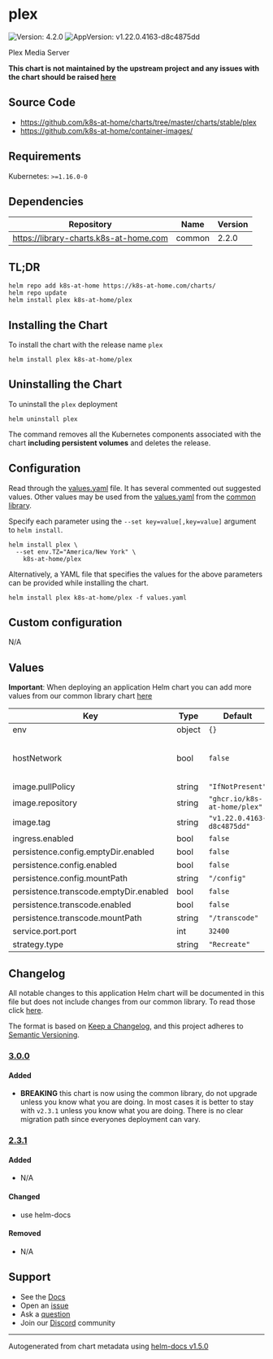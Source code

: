 # plex

![Version: 4.2.0](https://img.shields.io/badge/Version-4.2.0-informational?style=flat-square) ![AppVersion: v1.22.0.4163-d8c4875dd](https://img.shields.io/badge/AppVersion-v1.22.0.4163--d8c4875dd-informational?style=flat-square)

Plex Media Server

**This chart is not maintained by the upstream project and any issues with the chart should be raised [here](https://github.com/k8s-at-home/charts/issues/new/choose)**

## Source Code

* <https://github.com/k8s-at-home/charts/tree/master/charts/stable/plex>
* <https://github.com/k8s-at-home/container-images/>

## Requirements

Kubernetes: `>=1.16.0-0`

## Dependencies

| Repository | Name | Version |
|------------|------|---------|
| https://library-charts.k8s-at-home.com | common | 2.2.0 |

## TL;DR

```console
helm repo add k8s-at-home https://k8s-at-home.com/charts/
helm repo update
helm install plex k8s-at-home/plex
```

## Installing the Chart

To install the chart with the release name `plex`

```console
helm install plex k8s-at-home/plex
```

## Uninstalling the Chart

To uninstall the `plex` deployment

```console
helm uninstall plex
```

The command removes all the Kubernetes components associated with the chart **including persistent volumes** and deletes the release.

## Configuration

Read through the [values.yaml](./values.yaml) file. It has several commented out suggested values.
Other values may be used from the [values.yaml](https://github.com/k8s-at-home/library-charts/tree/main/charts/stable/common/values.yaml) from the [common library](https://github.com/k8s-at-home/library-charts/tree/main/charts/stable/common).

Specify each parameter using the `--set key=value[,key=value]` argument to `helm install`.

```console
helm install plex \
  --set env.TZ="America/New York" \
    k8s-at-home/plex
```

Alternatively, a YAML file that specifies the values for the above parameters can be provided while installing the chart.

```console
helm install plex k8s-at-home/plex -f values.yaml
```

## Custom configuration

N/A

## Values

**Important**: When deploying an application Helm chart you can add more values from our common library chart [here](https://github.com/k8s-at-home/library-charts/tree/main/charts/stable/common)

| Key | Type | Default | Description |
|-----|------|---------|-------------|
| env | object | `{}` |  |
| hostNetwork | bool | `false` | Enable devices to be discoverable |
| image.pullPolicy | string | `"IfNotPresent"` |  |
| image.repository | string | `"ghcr.io/k8s-at-home/plex"` |  |
| image.tag | string | `"v1.22.0.4163-d8c4875dd"` |  |
| ingress.enabled | bool | `false` |  |
| persistence.config.emptyDir.enabled | bool | `false` |  |
| persistence.config.enabled | bool | `false` |  |
| persistence.config.mountPath | string | `"/config"` |  |
| persistence.transcode.emptyDir.enabled | bool | `false` |  |
| persistence.transcode.enabled | bool | `false` |  |
| persistence.transcode.mountPath | string | `"/transcode"` |  |
| service.port.port | int | `32400` |  |
| strategy.type | string | `"Recreate"` |  |

## Changelog

All notable changes to this application Helm chart will be documented in this file but does not include changes from our common library. To read those click [here](https://github.com/k8s-at-home/library-charts/tree/main/charts/stable/common#changelog).

The format is based on [Keep a Changelog](https://keepachangelog.com/en/1.0.0/), and this project adheres to [Semantic Versioning](https://semver.org/spec/v2.0.0.html).

### [3.0.0]

#### Added

- **BREAKING** this chart is now using the common library, do not upgrade unless you know what you are doing. In most cases it is better to stay with `v2.3.1` unless you know what you are doing. There is no clear migration path since everyones deployment can vary.

### [2.3.1]

#### Added

- N/A

#### Changed

- use helm-docs

#### Removed

- N/A

[3.0.0]: #3.0.0
[2.3.1]: #2.3.1

## Support

- See the [Docs](https://docs.k8s-at-home.com/our-helm-charts/getting-started/)
- Open an [issue](https://github.com/k8s-at-home/charts/issues/new/choose)
- Ask a [question](https://github.com/k8s-at-home/organization/discussions)
- Join our [Discord](https://discord.gg/sTMX7Vh) community

----------------------------------------------
Autogenerated from chart metadata using [helm-docs v1.5.0](https://github.com/norwoodj/helm-docs/releases/v1.5.0)